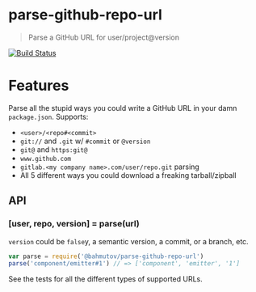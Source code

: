 # parse-github-repo-url

> Parse a GitHub URL for user/project@version

[![Build Status](https://travis-ci.org/repo-utils/parse-github-repo-url.svg?branch=master)](https://travis-ci.org/repo-utils/parse-github-repo-url)

# Features

Parse all the stupid ways you could write a GitHub URL in your damn `package.json`.
Supports:

- `<user>/<repo#<commit>`
- `git://` and `.git` w/ `#commit` or `@version`
- `git@` and `https:git@`
- `www.github.com`
- `gitlab.<my company name>.com/user/repo.git` parsing
- All 5 different ways you could download a freaking tarball/zipball

## API

### [user, repo, version] = parse(url)

`version` could be `false`y, a semantic version, a commit, or a branch, etc.

```js
var parse = require('@bahmutov/parse-github-repo-url')
parse('component/emitter#1') // => ['component', 'emitter', '1']
```

See the tests for all the different types of supported URLs.
